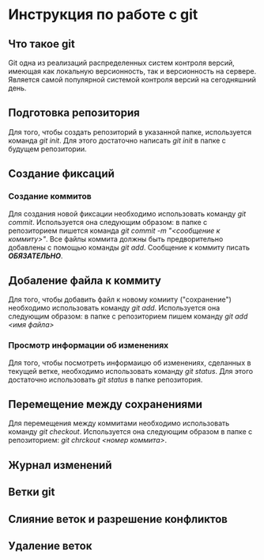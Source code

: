 # Инструкция по работе с git

## Что такое git
Git одна из реализаций распределенных систем контроля версий, имеющая как локальную версионность, так и версионность на сервере. Является самой популярной системой контроля версий на сегодняшний день.


## Подготовка репозитория
Для того, чтобы создать репозиторий в указанной папке, используется команда *git init*. Для этого достаточно написать *git init* в папке с будущем репозитории.

## Создание фиксаций

### Создание коммитов

Для создания новой фиксации необходимо использовать команду *git commit*. Используется она следующим образом: в папке с репозиторием пишется команда *git commit -m "<сообщение к коммиту>"*. Все файлы коммита должны быть предворительно добавлены с помощью команды *git add*. Сообщение к коммиту писать ***ОБЯЗАТЕЛЬНО***.

## Добаление файла к коммиту

Для того, чтобы добавить файл к новому комииту ("сохранение") необходимо использовать команду *git add*. Используется она следующим образом: в папке с репозиторием пишем команду *git add <имя файла>*

### Просмотр информации об изменениях
Для того, чтобы посмотреть информаицю об изменениях, сделанных в текущей ветке, необходимо использовать команду *git status*. Для этого достаточно использовать *git status* в папке репозитория.

## Перемещение между сохранениями

Для перемещения между коммитами необходимо использовать команду *git checkout*. Используется она следующим образом в папке с репозиторием: *git chrckout <номер коммита>*.

## Журнал изменений

## Ветки git

## Слияние веток и разрешение конфликтов

## Удаление веток
